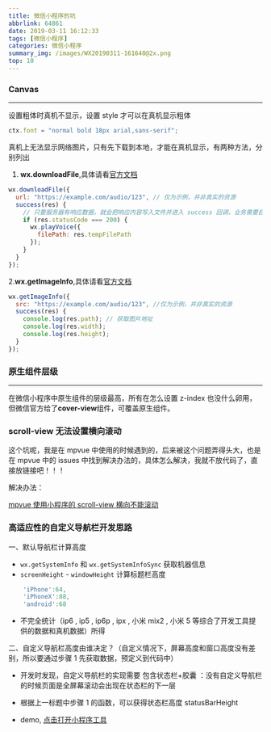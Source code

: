 ```yaml
---
title: 微信小程序的坑
abbrlink: 64861
date: 2019-03-11 16:12:33
tags: [微信小程序]
categories: 微信小程序
summary_img: /images/WX20190311-161648@2x.png
top: 10
---
```


### Canvas

---

设置粗体时真机不显示，设置 style 才可以在真机显示粗体

```javascript
ctx.font = "normal bold 18px arial,sans-serif";
```

真机上无法显示网络图片，只有先下载到本地，才能在真机显示，有两种方法，分别列出

1. **wx.downloadFile**,具体请看[官方文档](https://developers.weixin.qq.com/miniprogram/dev/api/wx.downloadFile.html)

```javascript
wx.downloadFile({
  url: "https://example.com/audio/123", // 仅为示例，并非真实的资源
  success(res) {
    // 只要服务器有响应数据，就会把响应内容写入文件并进入 success 回调，业务需要自行判断是否下        载到了想要的内容
    if (res.statusCode === 200) {
      wx.playVoice({
        filePath: res.tempFilePath
      });
    }
  }
});
```

2.**wx.getImageInfo**,具体请看[官方文档](https://developers.weixin.qq.com/miniprogram/dev/api/wx.getImageInfo.html)

```javascript
wx.getImageInfo({
  src: "https://example.com/audio/123", //仅为示例，并非真实的资源
  success(res) {
    console.log(res.path); // 获取图片地址
    console.log(res.width);
    console.log(res.height);
  }
});
```

### 原生组件层级

---

在微信小程序中原生组件的层级最高，所有在怎么设置 z-index 也没什么卵用，但微信官方给了**cover-view**组件，可覆盖原生组件。

### scroll-view 无法设置横向滚动

这个坑呢，我是在 mpvue 中使用的时候遇到的，后来被这个问题弄得头大，也是在 mpvue 中的 issues 中找到解决办法的，具体怎么解决，我就不放代码了，直接放链接吧！！！

解决办法：

[mpvue 使用小程序的 scroll-view 横向不能滚动](https://github.com/Meituan-Dianping/mpvue/issues/416)

### 高适应性的自定义导航栏开发思路

一、默认导航栏计算高度

- `wx.getSystemInfo` 和 `wx.getSystemInfoSync` 获取机器信息
- `screenHeight` - `windowHeight` 计算标题栏高度

```javascript
    'iPhone':64,
    'iPhoneX':88,
    'android':68
```

- 不完全统计（ip6 , ip5 , ip6p , ipx , 小米 mix2 , 小米 5 等综合了开发工具提供的数据和真机数据）所得

二、自定义导航栏高度由谁决定？（自定义情况下，屏幕高度和窗口高度没有差别，所以要通过步骤 1 先获取数据，预定义到代码中）

- 开发时发现，自定义导航栏的实现需要 包含状态栏+胶囊 ：没有自定义导航栏的时候页面是全屏幕滚动会出现在状态栏的下一层

- 根据上一标题中步骤 1 的函数，可以获得状态栏高度 statusBarHeight
- demo, [点击打开小程序工具](wechatide://minicode/OLy3MGmM7zLJ)
